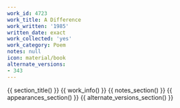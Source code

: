 ```yaml
---
work_id: 4723
work_title: A Difference
work_written: '1985'
written_date: exact
work_collected: 'yes'
work_category: Poem
notes: null
icon: material/book
alternate_versions:
- 343
---
```


{{ section_title() }}
{{ work_info() }}
{{ notes_section() }}
{{ appearances_section() }}
{{ alternate_versions_section() }}